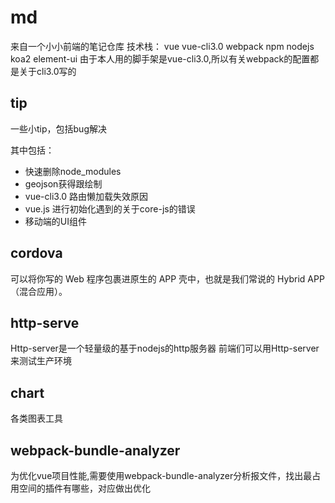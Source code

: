 # md
来自一个小小前端的笔记仓库
技术栈： vue vue-cli3.0 webpack npm nodejs koa2 element-ui
由于本人用的脚手架是vue-cli3.0,所以有关webpack的配置都是关于cli3.0写的

## tip
一些小tip，包括bug解决

其中包括：
- 快速删除node_modules
- geojson获得跟绘制
- vue-cli3.0 路由懒加载失效原因
- vue.js 进行初始化遇到的关于core-js的错误
- 移动端的UI组件

## cordova
可以将你写的 Web 程序包裹进原生的 APP 壳中，也就是我们常说的 Hybrid APP （混合应用）。

## http-serve
Http-server是一个轻量级的基于nodejs的http服务器
前端们可以用Http-server来测试生产环境

## chart
各类图表工具

## webpack-bundle-analyzer
为优化vue项目性能,需要使用webpack-bundle-analyzer分析报文件，找出最占用空间的插件有哪些，对应做出优化
